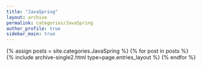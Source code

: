 ```yaml
---
title: "JavaSpring"
layout: archive
permalink: categories/JavaSpring
author_profile: true
sidebar_main: true
---
```



{% assign posts = site.categories.JavaSpring %}
{% for post in posts %} {% include archive-single2.html type=page.entries_layout %} {% endfor %}